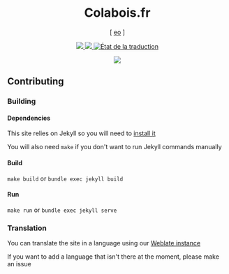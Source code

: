 <h1 align="center">Colabois.fr</h1>

<p align="center">
    [ <a href=".readme/README.eo.md">eo</a> ]
</p>

<p align="center">
    <a href="https://colabois.fr">
        <img src="https://jenkins.colabois.fr/buildStatus/icon?job=Colabois%2Fcolabois.fr%2Fmain&subject=production&style=flat">
    </a>
    <a href="https://www-dev.colabois.fr">
        <img src="https://jenkins.colabois.fr/buildStatus/icon?job=Colabois%2Fcolabois.fr%2Fdev&subject=www-dev&style=flat">
    </a>
    <a href="http://weblate.colabois.fr/engage/colabois-fr/">
        <img src="http://weblate.colabois.fr/widgets/colabois-fr/-/svg-badge.svg" alt="État de la traduction" />
    </a>
</p>

<p align="center">
    <img src=".readme/screenshots/1.jpg">
</p>

## Contributing

### Building

#### Dependencies

This site relies on Jekyll so you will need to [install it](https://jekyllrb.com/docs/installation/)

You will also need `make` if you don't want to run Jekyll commands manually

#### Build

`make build` or `bundle exec jekyll build`

#### Run

`make run` or `bundle exec jekyll serve`

### Translation

You can translate the site in a language using our [Weblate instance](https://weblate.colabois.fr)

If you want to add a language that isn't there at the moment, please make an issue
